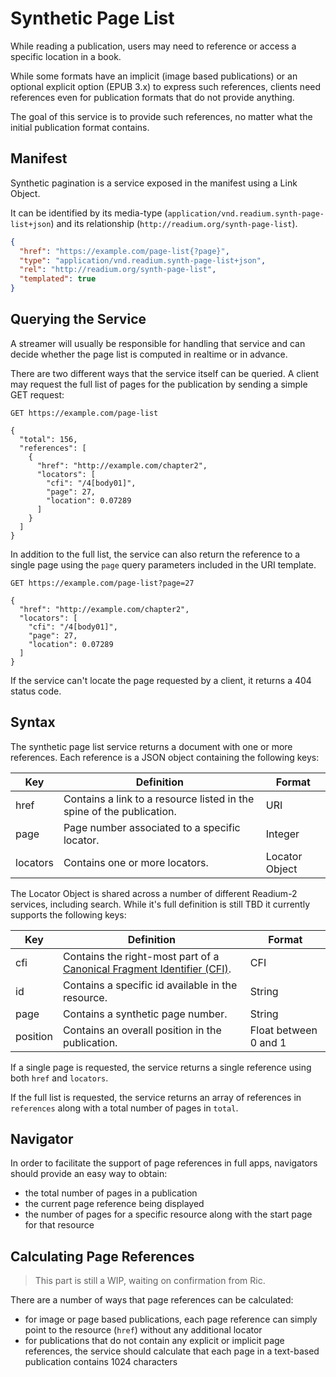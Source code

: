 # Synthetic Page List

While reading a publication, users may need to reference or access a specific location in a book.

While some formats have an implicit (image based publications) or an optional explicit option (EPUB 3.x) to express such references, clients need references even for publication formats that do not provide anything.

The goal of this service is to provide such references, no matter what the initial publication format contains.


## Manifest

Synthetic pagination is a service exposed in the manifest using a Link Object. 

It can be identified by its media-type (`application/vnd.readium.synth-page-list+json`) and its relationship (`http://readium.org/synth-page-list`).


```json
{
  "href": "https://example.com/page-list{?page}",
  "type": "application/vnd.readium.synth-page-list+json",
  "rel": "http://readium.org/synth-page-list",
  "templated": true
}
```

## Querying the Service

A streamer will usually be responsible for handling that service and can decide whether the page list is computed in realtime or in advance.

There are two different ways that the service itself can be queried. A client may request the full list of pages for the publication by sending a simple GET request:

```
GET https://example.com/page-list

{
  "total": 156,
  "references": [
    {
      "href": "http://example.com/chapter2",
      "locators": [
        "cfi": "/4[body01]",
        "page": 27,
        "location": 0.07289
      ]
    }
  ]
}
```

In addition to the full list, the service can also return the reference to a single page using the `page` query parameters included in the URI template.

```
GET https://example.com/page-list?page=27

{
  "href": "http://example.com/chapter2",
  "locators": [
    "cfi": "/4[body01]",
    "page": 27,
    "location": 0.07289
  ]
}
```

If the service can't locate the page requested by a client, it returns a 404 status code.

## Syntax

The synthetic page list service returns a document with one or more references. Each reference is a JSON object containing the following keys:

| Key  | Definition | Format |
| ---- | ---------- | ------ | 
| href  | Contains a link to a resource listed in the spine of the publication.  | URI |
| page  | Page number associated to a specific locator.  | Integer |
| locators  | Contains one or more locators.  | Locator Object |

The Locator Object is shared across a number of different Readium-2 services, including search. While it's full definition is still TBD it currently supports the following keys:

| Key  | Definition | Format |
| ---- | ---------- | ------ | 
| cfi  | Contains the right-most part of a [Canonical Fragment Identifier  (CFI)](http://www.idpf.org/epub/linking/cfi/epub-cfi.html).  | CFI |
| id  | Contains a specific id available in the resource.  | String |
| page  | Contains a synthetic page number.  | String |
| position  | Contains an overall position in the publication.  | Float between 0 and 1 |

If a single page is requested, the service returns a single reference using both `href` and `locators`.

If the full list is requested, the service returns an array of references in `references` along with a total number of pages in `total`.

## Navigator

In order to facilitate the support of page references in full apps, navigators should provide an easy way to obtain:

* the total number of pages in a publication
* the current page reference being displayed
* the number of pages for a specific resource along with the start page for that resource

## Calculating Page References

> This part is still a WIP, waiting on confirmation from Ric.

There are a number of ways that page references can be calculated:

* for image or page based publications, each page reference can simply point to the resource (`href`) without any additional locator
* for publications that do not contain any explicit or implicit page references, the service should calculate that each page in a text-based publication contains 1024 characters


